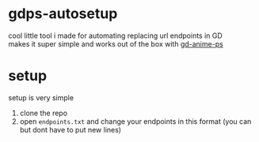 # gdps-autosetup
cool little tool i made for automating replacing url endpoints in GD  
makes it super simple and works out of the box with [gd-anime-ps](https://github.com/koneko/gd-anime-ps)  
# setup
setup is very simple  
1. clone the repo
2. open `endpoints.txt` and change your endpoints in this format (you can but dont have to put new lines)
